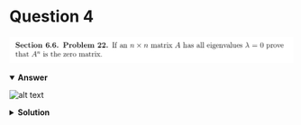# Question 4
![alt text](q4.png)

<details open>
<summary><b>Answer</b></summary>

![alt text](a4.svg)
</details>

<details>
<summary><b>Solution</b></summary>

![alt text](s4.png)
</details>